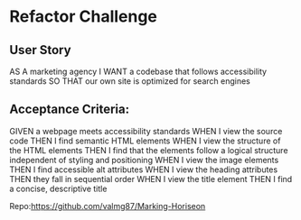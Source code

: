 # Refactor Challenge

## User Story
AS A marketing agency
I WANT a codebase that follows accessibility standards
SO THAT our own site is optimized for search engines



## Acceptance Criteria:
GIVEN a webpage meets accessibility standards
WHEN I view the source code
THEN I find semantic HTML elements
WHEN I view the structure of the HTML elements
THEN I find that the elements follow a logical structure independent of styling and positioning
WHEN I view the image elements
THEN I find accessible alt attributes
WHEN I view the heading attributes
THEN they fall in sequential order
WHEN I view the title element
THEN I find a concise, descriptive title


Repo:https://github.com/valmg87/Marking-Horiseon

